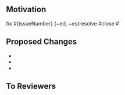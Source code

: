 ## Motivation
fix #{issueNumber} (~ed, ~es)resolve #close #
## Proposed Changes
-
-
-
## To Reviewers

